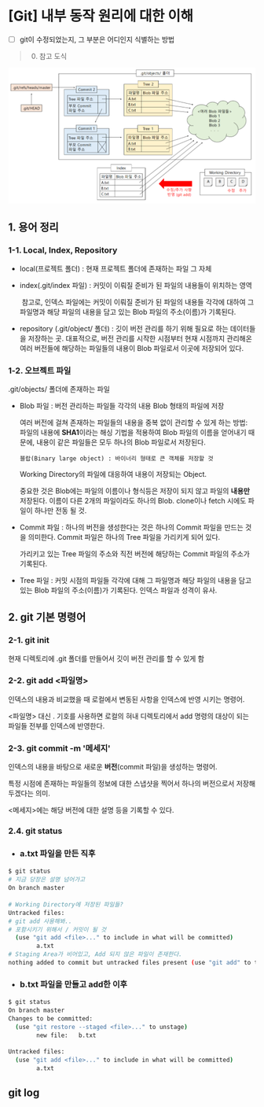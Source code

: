 # [Git] 내부 동작 원리에 대한 이해

- [ ] git이 수정되었는지, 그 부분은 어디인지 식별하는 방법

> 0. 참고 도식

![img](Git_mechanism.assets/img.png)

## 1. 용어 정리

### 1-1. Local, Index, Repository

- local(프로젝트 폴더) : 현재 프로젝트 폴더에 존재하는 파일 그 자체

- index(.git/index 파일) : 커밋이 이뤄질 준비가 된 파일의 내용들이 위치하는 영역

  ​	참고로, 인덱스 파일에는 커밋이 이뤄질 준비가 된 파일의 내용들 각각에 대하여 	그 파일명과 해당 파일의 내용을 담고 있는 Blob 파일의 주소(이름)가 기록된다.

- repository (.git/object/ 폴더) : 깃이 버전 관리를 하기 위해 필요로 하는 데이터들을 저장하는 곳. 대표적으로, 버전 관리를 시작한 시점부터 현재 시점까지 관리해온 여러 버전들에 해당하는 파일들의 내용이 Blob 파일로서 이곳에 저장되어 있다. 



### 1-2. 오브젝트 파일

.git/objects/ 폴더에 존재하는 파일

- Blob 파일 : 버전 관리하는 파일들 각각의 내용 Blob  형태의 파일에 저장

  여러 버전에 걸쳐 존재하는 파일들의 내용을 중복 없이 관리할 수 있게 하는 방법: 파일의 내용에 **SHA1**이라는 해싱 기법을 적용하여  Blob 파일의 이름을 얻어내기 때문에, 내용이 같은 파일들은 모두 하나의 Blob 파일로서 저장된다.

  `블랍(Binary large object) : 바이너리 형태로 큰 객체를 저장할 것`

  Working Directory의 파일에 대응하여 내용이 저장되는 Object.

  중요한 것은 Blob에는 파일의 이름이나 형식등은 저장이 되지 않고 파일의 **내용만** 저장된다. 이름이 다른 2개의 파일이라도 하나의  Blob. clone이나 fetch 시에도 파일이 하나만 전동 될 것.

  

- Commit 파일 : 하나의 버전을 생성한다는 것은 하나의 Commit 파일을 만드는 것을 의미한다. Commit 파일은 하나의 Tree 파일을 가리키게 되어 있다.

  가리키고 있는 Tree 파일의 주소와 직전 버전에 해당하는 Commit 파일의 주소가 기록된다.

- Tree 파일 : 커밋 시점의 파일들 각각에 대해 그 파일명과 해당 파일의 내용을 담고 있는 Blob 파일의 주소(이름)가 기록된다. 인덱스 파일과 성격이 유사.



## 2. git 기본 명령어



### 2-1. git init

현재 디렉토리에 .git 폴더를 만들어서 깃이 버전 관리를 할 수 있게 함



### 2-2. git add <파일명>

인덱스의 내용과 비교했을 때 로컬에서 변동된 사항을 인덱스에 반영 시키는 명령어.

<파일명> 대신 . 기호를 사용하면 로컬의 혀내 디렉토리에서 add 명령의 대상이 되는 파일들 전부를 인덱스에 반영한다.



### 2-3. git commit -m '메세지'

인덱스의 내용을 바탕으로 새로운 **버전**(commit 파일)을 생성하는 명령어.

특정 시점에 존재하는 파일들의 정보에 대한 스냅샷을 찍어서 하나의 버전으로서 저장해두겠다는 의미.

<메세지>에는 해당 버전에 대한 설명 등을 기록할 수 있다.

 

### 2.4. git status

- ### a.txt 파일을 만든 직후

```bash
$ git status
# 지금 당장은 설명 넘어가고
On branch master

# Working Directory에 저장된 파일들?
Untracked files:
# git add 사용해봐..
# 포함시키기 위해서 / 커밋이 될 것
  (use "git add <file>..." to include in what will be committed)
        a.txt
# Staging Area가 비어있고, Add 되지 않은 파일이 존재한다.
nothing added to commit but untracked files present (use "git add" to track)
```

- ### b.txt 파일을 만들고 add한 이후

```bash
$ git status
On branch master
Changes to be committed:
  (use "git restore --staged <file>..." to unstage)
        new file:   b.txt

Untracked files:
  (use "git add <file>..." to include in what will be committed)
        a.txt
```





## git log







